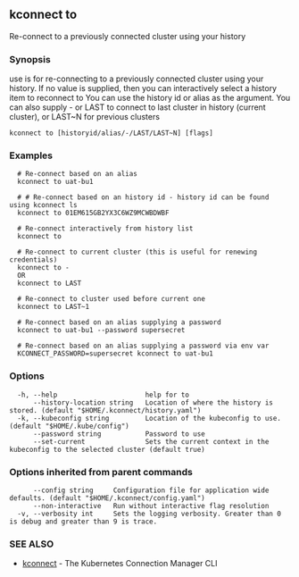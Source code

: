 ## kconnect to

Re-connect to a previously connected cluster using your history

### Synopsis

use is for re-connecting to a previously connected cluster using your history.
If no value is supplied, then you can interactively select a history item to reconnect to
You can use the history id or alias as the argument.
You can also supply - or LAST to connect to last cluster in history (current cluster), or LAST~N for previous clusters

```
kconnect to [historyid/alias/-/LAST/LAST~N] [flags]
```

### Examples

```
  # Re-connect based on an alias
  kconnect to uat-bu1

  # # Re-connect based on an history id - history id can be found using kconnect ls
  kconnect to 01EM615GB2YX3C6WZ9MCWBDWBF

  # Re-connect interactively from history list
  kconnect to
  
  # Re-connect to current cluster (this is useful for renewing credentials)
  kconnect to -
  OR 
  kconnect to LAST

  # Re-connect to cluster used before current one
  kconnect to LAST~1

  # Re-connect based on an alias supplying a password
  kconnect to uat-bu1 --password supersecret

  # Re-connect based on an alias supplying a password via env var
  KCONNECT_PASSWORD=supersecret kconnect to uat-bu1

```

### Options

```
  -h, --help                      help for to
      --history-location string   Location of where the history is stored. (default "$HOME/.kconnect/history.yaml")
  -k, --kubeconfig string         Location of the kubeconfig to use. (default "$HOME/.kube/config")
      --password string           Password to use
      --set-current               Sets the current context in the kubeconfig to the selected cluster (default true)
```

### Options inherited from parent commands

```
      --config string     Configuration file for application wide defaults. (default "$HOME/.kconnect/config.yaml")
      --non-interactive   Run without interactive flag resolution
  -v, --verbosity int     Sets the logging verbosity. Greater than 0 is debug and greater than 9 is trace.
```

### SEE ALSO

* [kconnect](index.md)	 - The Kubernetes Connection Manager CLI

